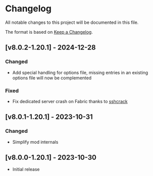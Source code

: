 # Changelog
All notable changes to this project will be documented in this file.

The format is based on [Keep a Changelog].

## [v8.0.2-1.20.1] - 2024-12-28
### Changed
- Add special handling for options file, missing entries in an existing options file will now be complemented
### Fixed
- Fix dedicated server crash on Fabric thanks to [sshcrack](https://github.com/sshcrack)

## [v8.0.1-1.20.1] - 2023-10-31
### Changed
- Simplify mod internals

## [v8.0.0-1.20.1] - 2023-10-30
- Initial release

[Keep a Changelog]: https://keepachangelog.com/en/1.0.0/
